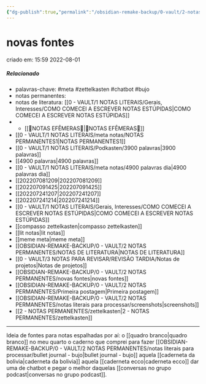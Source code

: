 ```yaml
---
{"dg-publish":true,"permalink":"/obsidian-remake-backup/0-vault/2-notas-permanentes/novas-fontes/","tags":["permanente","meta","zettelkasten","chatbot","bujo"],"dgHomeLink":true,"dgShowLocalGraph":true,"dgShowFileTree":true,"dgEnableSearch":true,"noteIcon":""}
---
```


# novas fontes
criado em: 15:59 2022-08-01

##### Relacionado
- palavras-chave: #meta #zettelkasten #chatbot #bujo 
- notas permanentes: 
- notas de literatura: [[0 - VAULT/1 NOTAS LITERAIS/Gerais, Interesses/COMO COMECEI A ESCREVER NOTAS ESTÚPIDAS\|COMO COMECEI A ESCREVER NOTAS ESTÚPIDAS]]
- - [[🍃NOTAS EFÊMERAS🍄\|🍃NOTAS EFÊMERAS🍄]]
- [[0 - VAULT/1 NOTAS LITERAIS/meta notas/NOTAS PERMANENTES1\|NOTAS PERMANENTES1]]
- [[0 - VAULT/1 NOTAS LITERAIS/Podkasten/3900 palavras\|3900 palavras]]
- [[4900 palavras\|4900 palavras]]
- [[0 - VAULT/1 NOTAS LITERAIS/meta notas/4900 palavras dia\|4900 palavras dia]]
- [[202207081209\|202207081209]]
- [[202207091425\|202207091425]]
- [[202207241207\|202207241207]]
- [[202207241214\|202207241214]]
- [[0 - VAULT/1 NOTAS LITERAIS/Gerais, Interesses/COMO COMECEI A ESCREVER NOTAS ESTÚPIDAS\|COMO COMECEI A ESCREVER NOTAS ESTÚPIDAS]]
- [[compasso zettelkasten\|compasso zettelkasten]]
- [[lit notas\|lit notas]]
- [[meme meta\|meme meta]]
- [[OBSIDIAN-REMAKE-BACKUP/0 - VAULT/2 NOTAS PERMANENTES/NOTAS DE LITERATURA\|NOTAS DE LITERATURA]]
- [[0 - VAULT/3 NOTAS PARA REVISAR/REVISÃO TARDIA/Notas de projetos\|Notas de projetos]]
- [[OBSIDIAN-REMAKE-BACKUP/0 - VAULT/2 NOTAS PERMANENTES/novas fontes\|novas fontes]]
- [[OBSIDIAN-REMAKE-BACKUP/0 - VAULT/2 NOTAS PERMANENTES/Primeira postagem\|Primeira postagem]]
- [[OBSIDIAN-REMAKE-BACKUP/0 - VAULT/2 NOTAS PERMANENTES/notas literais para processar/screenshots\|screenshots]]
- [[2 - NOTAS PERMANENTES/zettelkasten\|2 - NOTAS PERMANENTES/zettelkasten]]

---
Ideia de fontes para notas espalhadas por aí: 
o [[quadro branco\|quadro branco]] no meu quarto
o caderno que comprei para fazer [[OBSIDIAN-REMAKE-BACKUP/0 - VAULT/2 NOTAS PERMANENTES/notas literais para processar/bullet journal - bujo\|bullet journal - bujo]]
aquela [[caderneta da bolivia\|caderneta da bolivia]]
aquela [[caderneta ecco\|caderneta ecco]]
dar uma de chatbot e pegar o melhor daquelas [[conversas no grupo podcast\|conversas no grupo podcast]].
